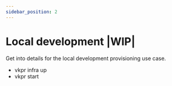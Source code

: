```yaml
---
sidebar_position: 2
---
```


# Local development |WIP|

Get into details for the local development provisioning use case.

- vkpr infra up
- vkpr start

